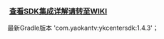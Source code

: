 ###  [查看SDK集成详解请转至WIKI](https://github.com/yaokantv/YKCenterSDKExample_for_AS/wiki)
最新Gradle版本 'com.yaokantv:ykcentersdk:1.4.3'；
